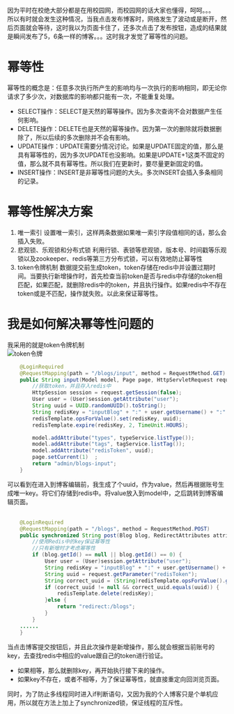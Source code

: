 因为平时在校绝大部分都是在用校园网，而校园网的话大家也懂得，呵呵。。。<br/>
所以有时就会发生这种情况，当我点击发布博客时，网络发生了波动或是断开，然后页面就会等待，这时我以为页面卡住了，还多次点击了发布按钮，造成的结果就是瞬间发布了5，6条一样的博客。。。这时我才发觉了幂等性的问题。<br/>

# 幂等性
幂等性的概念是：任意多次执行所产生的影响均与一次执行的影响相同，即无论你请求了多少次，对数据库的影响都只能有一次，不能重复处理。
+ SELECT操作：SELECT是天然的幂等操作。因为多次查询不会对数据产生任何影响。
+ DELETE操作：DELETE也是天然的幂等操作。因为第一次的删除就将数据删除了，所以后续的多次删除并不会有影响。
+ UPDATE操作：UPDATE需要分情况讨论。如果是UPDATE固定的值，那么是具有幂等性的，因为多次UPDATE也没影响。如果是UPDATE+1这类不固定的值，那么就不具有幂等性。所以我们在更新时，要尽量更新固定的值。
+ INSERT操作：INSERT是非幂等性问题的大头。多次INSERT会插入多条相同的记录。

# 幂等性解决方案
1. 唯一索引
   设置唯一索引，这样两条数据如果唯一索引字段值相同的话，那么会插入失败。
2. 悲观锁、乐观锁和分布式锁
   利用行锁、表锁等悲观锁，版本号、时间戳等乐观锁以及zookeeper、redis等第三方分布式锁，可以有效地防止幂等性
3. token令牌机制
   数据提交前生成token，token存储在redis中并设置过期时间。当要执行新增操作时，首先检查当前token是否与redis中存储的token相匹配，如果匹配，就删除redis中的token，并且执行操作。如果redis中不存在token或是不匹配，操作就失败。以此来保证幂等性。

# 我是如何解决幂等性问题的
我采用的就是token令牌机制<br/>
![token令牌](https://cdn.jsdelivr.net/gh/starmilkxin/picturebed/img/幂等.jpg)

```Java
    @LoginRequired
    @RequestMapping(path = "/blogs/input", method = RequestMethod.GET)
    public String input(Model model, Page page, HttpServletRequest request) {
        //获取token，并且存入redis中
        HttpSession session = request.getSession(false);
        User user = (User)session.getAttribute("user");
        String uuid = UUID.randomUUID().toString();
        String redisKey = "inputBlog" + ":" + user.getUsername() + ":" + user.getId();
        redisTemplate.opsForValue().set(redisKey, uuid);
        redisTemplate.expire(redisKey, 2, TimeUnit.HOURS);

        model.addAttribute("types", typeService.listType());
        model.addAttribute("tags", tagService.listTag());
        model.addAttribute("redisToken", uuid);
        page.setCurrent(1)  ;
        return "admin/blogs-input";
    }
```

可以看到在进入到博客编辑前，我生成了个uuid，作为value，然后再根据账号生成唯一key。将它们存储到redis中。将value放入到model中，之后跳转到博客编辑页面。<br/>
<br/>

```Java
    @LoginRequired
    @RequestMapping(path = "/blogs", method = RequestMethod.POST)
    public synchronized String post(Blog blog, RedirectAttributes attributes , HttpServletRequest request, HttpSession session) {
        //使用Redis中的key保证幂等性
        //只有新增时才考虑幂等性
        if (blog.getId() == null || blog.getId() == 0) {
            User user = (User)session.getAttribute("user");
            String redisKey = "inputBlog" + ":" + user.getUsername() + ":" + user.getId();
            String uuid = request.getParameter("redisToken");
            String correct_uuid = (String)redisTemplate.opsForValue().get(redisKey);
            if (correct_uuid != null && correct_uuid.equals(uuid)) {
                redisTemplate.delete(redisKey);
            }else {
                return "redirect:/blogs";
            }
        }
	......
	}
```

当点击博客提交按钮后，并且此次操作是新增操作，那么就会根据当前账号的key，去查找redis中相应的value跟自己的token进行验证。
+ 如果相等，那么就删除key，再开始执行接下来的操作。
+ 如果key不存在，或者不相等，为了保证幂等性，就直接重定向回浏览页面。

同时，为了防止多线程同时进入if判断语句，又因为我的个人博客只是个单机应用，所以就在方法上加上了synchronized锁，保证线程的互斥性。